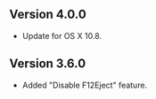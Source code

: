 Version 4.0.0
-------------

* Update for OS X 10.8.

Version 3.6.0
-------------

* Added "Disable F12Eject" feature.
